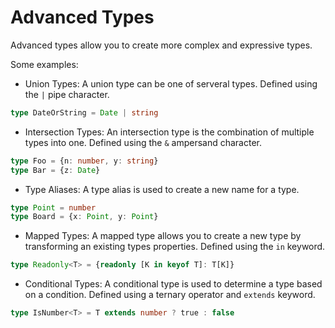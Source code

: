 # Advanced Types

Advanced types allow you to create more complex and expressive types.

Some examples: 

- Union Types: A union type can be one of serveral types. Defined using the `|` pipe character.

```ts
type DateOrString = Date | string
```

- Intersection Types: An intersection type is the combination of multiple types into one. Defined using the `&` ampersand character.

```ts
type Foo = {n: number, y: string}
type Bar = {z: Date}
```

- Type Aliases: A type alias is used to create a new name for a type.

```ts
type Point = number
type Board = {x: Point, y: Point}
```

- Mapped Types: A mapped type allows you to create a new type by transforming an existing types properties. Defined using the `in` keyword.

```ts
type Readonly<T> = {readonly [K in keyof T]: T[K]}
```

- Conditional Types: A conditional type is used to determine a type based on a condition. Defined using a ternary operator and `extends` keyword.

```ts
type IsNumber<T> = T extends number ? true : false
```
